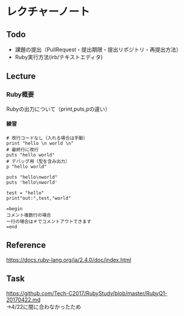 # レクチャーノート

## Todo
 - 課題の提出（PullRequest・提出期限・提出リポジトリ・再提出方法）
 - Ruby実行方法(irb/テキストエディタ)

## Lecture

### Ruby概要
Rubyの出力について（print,puts,pの違い）

#### 練習

```
# 改行コードなし（入れる場合は手動）
print "hello \n world \n"
# 最終行に改行
puts "hello world"
# デバッグ用（型を含み出力）
p "hello world"

puts "hello\nworld"
puts 'hello\nworld'

test = "hello"
print"out:",test,"world"

=begin
コメント複数行の場合
一行の場合は＃でコメントアウトできます
=end

```

## Reference
https://docs.ruby-lang.org/ja/2.4.0/doc/index.html

## Task
https://github.com/Tech-C2017/RubyStudy/blob/master/RubyQ1-20170422.md  
→4/22に間に合わなかったため
